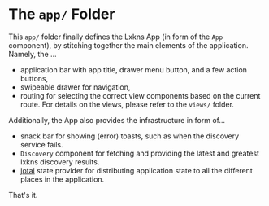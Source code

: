 # The `app/` Folder

This `app/` folder finally defines the Lxkns App (in form of the `App`
component), by stitching together the main elements of the application. Namely,
the ...

- application bar with app title, drawer menu button, and a few action buttons,
- swipeable drawer for navigation,
- routing for selecting the correct view components based on the current route.
  For details on the views, please refer to the `views/` folder.

Additionally, the App also provides the infrastructure in form of...

- snack bar for showing (error) toasts, such as when the discovery service
  fails.
- `Discovery` component for fetching and providing the latest and greatest lxkns
  discovery results.
- [jotai](https://github.com/pmndrs/jotai) state provider for distributing
  application state to all the different places in the application.

That's it.
